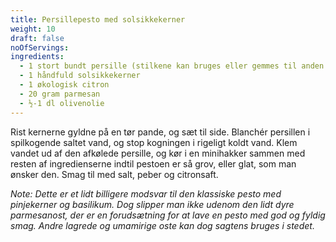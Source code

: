 ```yaml
---
title: Persillepesto med solsikkekerner
weight: 10
draft: false
noOfServings: 
ingredients:
  - 1 stort bundt persille (stilkene kan bruges eller gemmes til anden brug)
  - 1 håndfuld solsikkekerner
  - 1 økologisk citron
  - 20 gram parmesan
  - ½-1 dl olivenolie
---
```


Rist kernerne gyldne på en tør pande, og sæt til side. Blanchér
persillen i spilkogende saltet vand, og stop kogningen i rigeligt koldt
vand. Klem vandet ud af den afkølede persille, og kør i en minihakker
sammen med resten af ingredienserne indtil pestoen er så grov, eller
glat, som man ønsker den. Smag til med salt, peber og citronsaft.

*Note: Dette er et lidt billigere modsvar til den klassiske pesto med
pinjekerner og basilikum. Dog slipper man ikke udenom den lidt dyre
parmesanost, der er en forudsætning for at lave en pesto med god og
fyldig smag. Andre lagrede og umamirige oste kan dog sagtens bruges i
stedet.*

